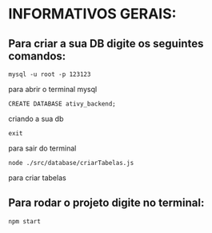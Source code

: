 # INFORMATIVOS GERAIS:

## Para criar a sua DB digite os seguintes comandos:

```shell
mysql -u root -p 123123
```

para abrir o terminal mysql

```shell
CREATE DATABASE ativy_backend;
```

criando a sua db

```shell
exit
```

para sair do terminal

```shell
node ./src/database/criarTabelas.js
```

para criar tabelas

## Para rodar o projeto digite no terminal:

```shell
npm start
```
